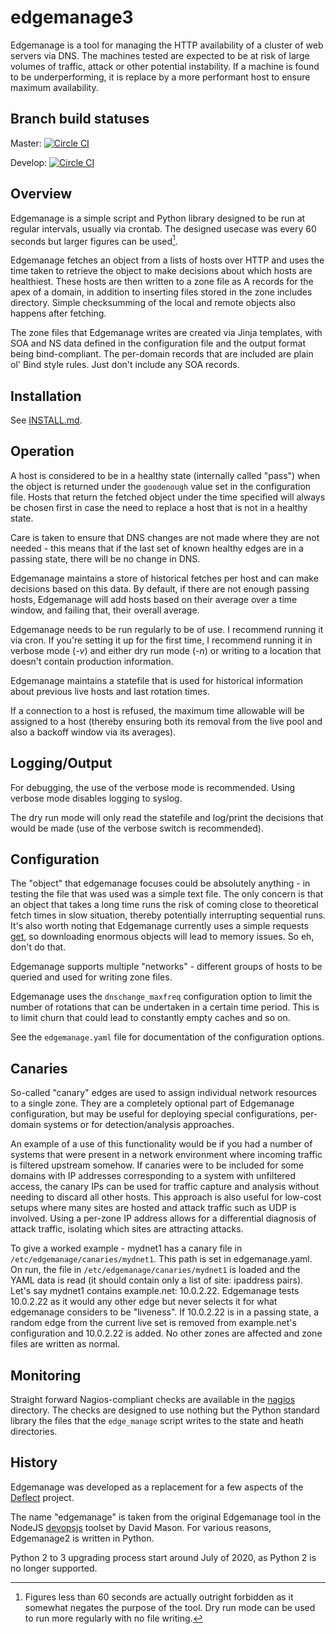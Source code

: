 edgemanage3
========

Edgemanage is a tool for managing the HTTP availability of a cluster of
web servers via DNS. The machines tested are expected to be at risk of
large volumes of traffic, attack or other potential instability. If a
machine is found to be underperforming, it is replace by a more
performant host to ensure maximum availability.

Branch build statuses
---------------------

Master: [![Circle CI](https://circleci.com/gh/equalitie/edgemanage/tree/master.svg?style=svg&circle-token=b77f796781934f76fbac3446708f49f544cdac71)](https://circleci.com/gh/equalitie/edgemanage/tree/master)

Develop: [![Circle CI](https://circleci.com/gh/equalitie/edgemanage/tree/develop.svg?style=svg&circle-token=b77f796781934f76fbac3446708f49f544cdac71)](https://circleci.com/gh/equalitie/edgemanage/tree/develop)

Overview
--------

Edgemanage is a simple script and Python library designed to be run at
regular intervals, usually via crontab. The designed usecase was every
60 seconds but larger figures can be used[^1].

Edgemanage fetches an object from a lists of hosts over HTTP and uses
the time taken to retrieve the object to make decisions about which
hosts are healthiest. These hosts are then written to a zone file as A
records for the apex of a domain, in addition to inserting files
stored in the zone includes directory. Simple checksumming of the
local and remote objects also happens after fetching.

The zone files that Edgemanage writes are created via Jinja templates,
with SOA and NS data defined in the configuration file and the output
format being bind-compliant. The per-domain records that are included
are plain ol' Bind style rules. Just don't include any SOA records.

Installation
--------
See [INSTALL.md](https://github.com/equalitie/edgemanage/blob/master/INSTALL.md).

Operation
--------

A host is considered to be in a healthy state (internally called
"pass") when the object is returned under the `goodenough` value set
in the configuration file. Hosts that return the fetched object under
the time specified will always be chosen first in case the need to
replace a host that is not in a healthy state.

Care is taken to ensure that DNS changes are not made where they are
not needed - this means that if the last set of known healthy edges
are in a passing state, there will be no change in DNS.

Edgemanage maintains a store of historical fetches per host and can
make decisions based on this data. By default, if there are not enough
passing hosts, Edgemanage will add hosts based on their average over a
time window, and failing that, their overall average.

Edgemanage needs to be run regularly to be of use. I recommend running
it via cron. If you're setting it up for the first time, I recommend
running it in verbose mode (*-v*) and either dry run mode (*-n*) or
writing to a location that doesn't contain production information.

Edgemanage maintains a statefile that is used for historical
information about previous live hosts and last rotation times.

If a connection to a host is refused, the maximum time allowable will
be assigned to a host (thereby ensuring both its removal from the live
pool and also a backoff window via its averages).

Logging/Output
--------

For debugging, the use of the verbose mode is recommended. Using
verbose mode disables logging to syslog.

The dry run mode will only read the statefile and log/print the
decisions that would be made (use of the verbose switch is
recommended).

Configuration
--------

The "object" that edgemanage focuses could be absolutely anything - in
testing the file that was used was a simple text file. The only
concern is that an object that takes a long time runs the risk of
coming close to theoretical fetch times in slow situation, thereby
potentially interrupting sequential runs. It's also worth noting that
Edgemanage currently uses a simple requests
[get](http://docs.python-requests.org/en/latest/api/#requests.get), so
downloading enormous objects will lead to memory issues. So eh, don't
do that.

Edgemanage supports multiple "networks" - different groups of hosts to
be queried and used for writing zone files.

Edgemanage uses the `dnschange_maxfreq` configuration option to limit
the number of rotations that can be undertaken in a certain time
period. This is to limit churn that could lead to constantly empty
caches and so on.

See the `edgemanage.yaml` file for documentation of the configuration
options.

Canaries
-------

So-called "canary" edges are used to assign individual network
resources to a single zone. They are a completely optional part of
Edgemanage configuration, but may be useful for deploying special
configurations, per-domain systems or for detection/analysis
approaches.

An example of a use of this functionality would be if you had a number
of systems that were present in a network environment where incoming
traffic is filtered upstream somehow. If canaries were to be included
for some domains with IP addresses corresponding to a system with
unfiltered access, the canary IPs can be used for traffic capture and
analysis without needing to discard all other hosts. This approach is
also useful for low-cost setups where many sites are hosted and attack
traffic such as UDP is involved. Using a per-zone IP address allows
for a differential diagnosis of attack traffic, isolating which sites
are attracting attacks.

To give a worked example - mydnet1 has a canary file in
```/etc/edgemanage/canaries/mydnet1```. This path is set in
edgemanage.yaml. On run, the file in
```/etc/edgemanage/canaries/mydnet1``` is loaded and the YAML data is
read (it should contain only a list of site: ipaddress pairs). Let's
say mydnet1 contains example.net: 10.0.2.22. Edgemanage
tests 10.0.2.22 as it would any other edge but never selects it for
what edgemanage considers to be "liveness". If
10.0.2.22 is in a passing state, a random edge from the current live
set is removed from example.net's configuration and 10.0.2.22 is
added. No other zones are affected and zone files are written as
normal.

Monitoring
--------

Straight forward Nagios-compliant checks are available in the
[nagios](nagios) directory. The checks are designed to use
nothing but the Python standard library the files that the
`edge_manage` script writes to the state and heath directories.

History
--------

Edgemanage was developed as a replacement for a few aspects of the
[Deflect](https://deflect.ca) project.

The name "edgemanage" is taken from the original Edgemanage tool in
the NodeJS [devopsjs](https://github.com/equalitie/devopsjs) toolset
by David Mason. For various reasons, Edgemanage2 is written in Python.

[^1]: Figures less than 60 seconds are actually outright forbidden as
it somewhat negates the purpose of the tool. Dry run mode can be used
to run more regularly with no file writing.

Python 2 to 3 upgrading process start around July of 2020, as Python 2
is no longer supported.
